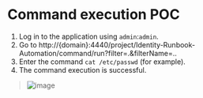 # Command execution POC

1. Log in to the application using `admin`:`admin`.
2. Go to http://{domain}:4440/project/Identity-Runbook-Automation/command/run?filter=.&filterName=..
3. Enter the command `cat /etc/passwd` (for example).
4. The command execution is successful.

> ![image](https://github.com/user-attachments/assets/20da8fbc-6471-4158-af9c-0928c1a5f6fd)
